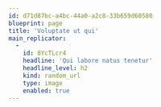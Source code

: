 ```yaml
---
id: d71d87bc-a4bc-44a0-a2c8-33b659d60580
blueprint: page
title: 'Voluptate ut qui'
main_replicator:
  -
    id: 8YcTLcr4
    headline: 'Qui labore natus tenetur'
    headline_level: h2
    kind: random_url
    type: image
    enabled: true
---
```

